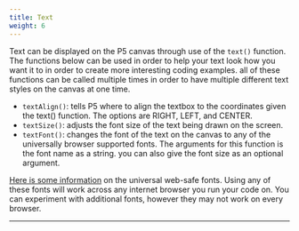```yaml
---
title: Text
weight: 6
---
```


Text can be displayed on the P5 canvas through use of the `text()` function. The functions below can be used in order to help your text look how you want it to in order to create more interesting coding examples. all of these functions can be called multiple times in order to have multiple different text styles on the canvas at one time.

* `textAlign()`: tells P5 where to align the textbox to the coordinates given the text() function. The options are RIGHT, LEFT, and CENTER.
* `textSize()`: adjusts the font size of the text being drawn on the screen. 
* `textFont()`: changes the font of the text on the canvas to any of the universally browser supported fonts. The arguments for this function is the font name as a string. you can also give the font size as an optional argument.

[Here is some information](https://developer.mozilla.org/en-US/docs/Learn/CSS/Styling_text/Fundamentals#Web_safe_fonts) on the universal web-safe fonts. Using any of these fonts will work across any internet browser you run your code on. You can experiment with additional fonts, however they may not work on every browser.

---
